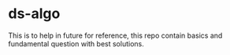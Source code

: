 # ds-algo

This is to help in future for reference, this repo contain basics and fundamental question with best solutions.
